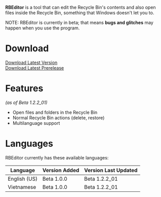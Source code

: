 **RBEditor** is a tool that can edit the Recycle Bin's contents and also open files inside the Recycle Bin, something that Windows doesn't let you to.

NOTE: RBEditor is currently in beta; that means **bugs and glitches** may happen when you use the program.

# Download
[Download Latest Version](../../releases/latest)  
[Download Latest Prerelease](../../releases/tag/b1.2.2_01)

# Features
*(as of Beta 1.2.2_01)*
- Open files and folders in the Recycle Bin
- Normal Recycle Bin actions (delete, restore)
- Multilanguage support

# Languages
RBEditor currently has these available languages:

| Language | Version Added | Version Last Updated |
|--|--|--|
| English (US) | Beta 1.0.0 | Beta 1.2.2_01 |
| Vietnamese | Beta 1.0.0 | Beta 1.2.2_01 |
